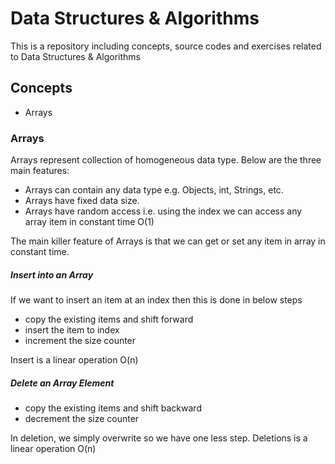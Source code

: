# Data Structures & Algorithms

This is a repository including concepts, source codes and exercises related to Data Structures & Algorithms

## Concepts
* Arrays

### Arrays
Arrays represent collection of homogeneous data type. Below are the three main features:
- Arrays can contain any data type e.g. Objects, int, Strings, etc.
- Arrays have fixed data size.
- Arrays have random access i.e. using the index we can access any array item in constant time O(1) 

The main killer feature of Arrays is that we can get or set any item in array in constant time.

##### Insert into an Array

If we want to insert an item at an index then this is done in below steps
- copy the existing items and shift forward
- insert the item to index
- increment the size counter

Insert is a linear operation O(n)

##### Delete an Array Element
- copy the existing items and shift backward
- decrement the size counter

In deletion, we simply overwrite so we have one less step. Deletions is a linear operation O(n)